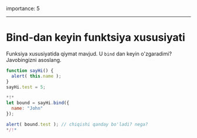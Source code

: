 importance: 5

---

# Bind-dan keyin funktsiya xususiyati

Funksiya xususiyatida qiymat mavjud. U `bind` dan keyin o'zgaradimi? Javobingizni asoslang.

```js run
function sayHi() {
  alert( this.name );
}
sayHi.test = 5;

*!*
let bound = sayHi.bind({
  name: "John"
});

alert( bound.test ); // chiqishi qanday bo'ladi? nega?
*/!*
```

